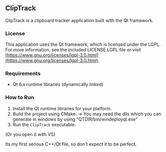 ## ClipTrack

ClipTrack is a clipboard tracker application built with the Qt framework.

### License
This application uses the Qt framework, which is licensed under the LGPL. For more information, see the included LICENSE.LGPL file or visit [https://www.gnu.org/licenses/lgpl-3.0.html](https://www.gnu.org/licenses/lgpl-3.0.html).

### Requirements
- Qt 6.x runtime libraries (dynamically linked)

### How to Run
1. Install the Qt runtime libraries for your platform.
2. Build the project using CMake. -> You may need the dlls which you can generate in windows by using "QTDIR/bin/windeployqt.exe"
3. Run the `ClipTrack` executable.

(Or you open it with VS)

Its my first serious C++/Qt file, so don't expect it to be perfect.
